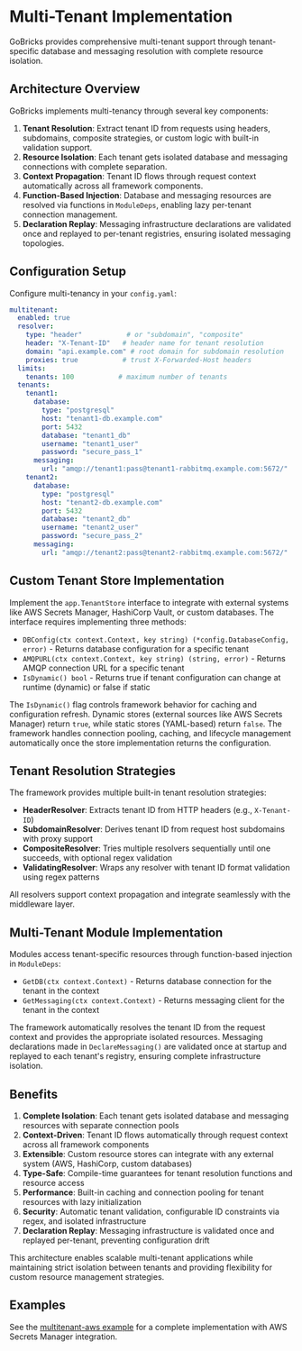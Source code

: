 # Multi-Tenant Implementation

GoBricks provides comprehensive multi-tenant support through tenant-specific database and messaging resolution with complete resource isolation.

## Architecture Overview

GoBricks implements multi-tenancy through several key components:

1. **Tenant Resolution**: Extract tenant ID from requests using headers, subdomains, composite strategies, or custom logic with built-in validation support.
2. **Resource Isolation**: Each tenant gets isolated database and messaging connections with complete separation.
3. **Context Propagation**: Tenant ID flows through request context automatically across all framework components.
4. **Function-Based Injection**: Database and messaging resources are resolved via functions in `ModuleDeps`, enabling lazy per-tenant connection management.
5. **Declaration Replay**: Messaging infrastructure declarations are validated once and replayed to per-tenant registries, ensuring isolated messaging topologies.

## Configuration Setup

Configure multi-tenancy in your `config.yaml`:

```yaml
multitenant:
  enabled: true
  resolver:
    type: "header"           # or "subdomain", "composite"
    header: "X-Tenant-ID"   # header name for tenant resolution
    domain: "api.example.com" # root domain for subdomain resolution
    proxies: true           # trust X-Forwarded-Host headers
  limits:
    tenants: 100           # maximum number of tenants
  tenants:
    tenant1:
      database:
        type: "postgresql"
        host: "tenant1-db.example.com"
        port: 5432
        database: "tenant1_db"
        username: "tenant1_user"
        password: "secure_pass_1"
      messaging:
        url: "amqp://tenant1:pass@tenant1-rabbitmq.example.com:5672/"
    tenant2:
      database:
        type: "postgresql"
        host: "tenant2-db.example.com"
        port: 5432
        database: "tenant2_db"
        username: "tenant2_user"
        password: "secure_pass_2"
      messaging:
        url: "amqp://tenant2:pass@tenant2-rabbitmq.example.com:5672/"
```

## Custom Tenant Store Implementation

Implement the `app.TenantStore` interface to integrate with external systems like AWS Secrets Manager, HashiCorp Vault, or custom databases. The interface requires implementing three methods:

- `DBConfig(ctx context.Context, key string) (*config.DatabaseConfig, error)` - Returns database configuration for a specific tenant
- `AMQPURL(ctx context.Context, key string) (string, error)` - Returns AMQP connection URL for a specific tenant
- `IsDynamic() bool` - Returns true if tenant configuration can change at runtime (dynamic) or false if static

The `IsDynamic()` flag controls framework behavior for caching and configuration refresh. Dynamic stores (external sources like AWS Secrets Manager) return `true`, while static stores (YAML-based) return `false`. The framework handles connection pooling, caching, and lifecycle management automatically once the store implementation returns the configuration.

## Tenant Resolution Strategies

The framework provides multiple built-in tenant resolution strategies:

- **HeaderResolver**: Extracts tenant ID from HTTP headers (e.g., `X-Tenant-ID`)
- **SubdomainResolver**: Derives tenant ID from request host subdomains with proxy support
- **CompositeResolver**: Tries multiple resolvers sequentially until one succeeds, with optional regex validation
- **ValidatingResolver**: Wraps any resolver with tenant ID format validation using regex patterns

All resolvers support context propagation and integrate seamlessly with the middleware layer.

## Multi-Tenant Module Implementation

Modules access tenant-specific resources through function-based injection in `ModuleDeps`:

- `GetDB(ctx context.Context)` - Returns database connection for the tenant in the context
- `GetMessaging(ctx context.Context)` - Returns messaging client for the tenant in the context

The framework automatically resolves the tenant ID from the request context and provides the appropriate isolated resources. Messaging declarations made in `DeclareMessaging()` are validated once at startup and replayed to each tenant's registry, ensuring complete infrastructure isolation.

## Benefits

1. **Complete Isolation**: Each tenant gets isolated database and messaging resources with separate connection pools
2. **Context-Driven**: Tenant ID flows automatically through request context across all framework components
3. **Extensible**: Custom resource stores can integrate with any external system (AWS, HashiCorp, custom databases)
4. **Type-Safe**: Compile-time guarantees for tenant resolution functions and resource access
5. **Performance**: Built-in caching and connection pooling for tenant resources with lazy initialization
6. **Security**: Automatic tenant validation, configurable ID constraints via regex, and isolated infrastructure
7. **Declaration Replay**: Messaging infrastructure is validated once and replayed per-tenant, preventing configuration drift

This architecture enables scalable multi-tenant applications while maintaining strict isolation between tenants and providing flexibility for custom resource management strategies.

## Examples

See the [multitenant-aws example](https://github.com/gaborage/go-bricks-demo-project/tree/main/multitenant-aws) for a complete implementation with AWS Secrets Manager integration.
